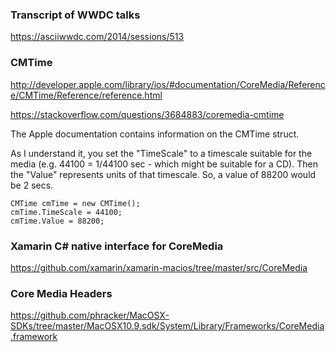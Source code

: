 ### Transcript of WWDC talks
https://asciiwwdc.com/2014/sessions/513

### CMTime
http://developer.apple.com/library/ios/#documentation/CoreMedia/Reference/CMTime/Reference/reference.html

https://stackoverflow.com/questions/3684883/coremedia-cmtime

The Apple documentation contains information on the CMTime struct.

As I understand it, you set the "TimeScale" to a timescale suitable for the media (e.g. 44100 = 1/44100 sec - which might be suitable for a CD). Then the "Value" represents units of that timescale. So, a value of 88200 would be 2 secs.
```
CMTime cmTime = new CMTime();
cmTime.TimeScale = 44100;
cmTime.Value = 88200;
``` 

### Xamarin C# native interface for CoreMedia

https://github.com/xamarin/xamarin-macios/tree/master/src/CoreMedia

### Core Media Headers
https://github.com/phracker/MacOSX-SDKs/tree/master/MacOSX10.9.sdk/System/Library/Frameworks/CoreMedia.framework